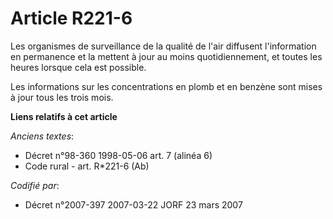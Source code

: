 # Article R221-6

Les organismes de surveillance de la qualité de l'air diffusent l'information en permanence et la mettent à jour au moins
quotidiennement, et toutes les heures lorsque cela est possible.

Les informations sur les concentrations en plomb et en benzène sont mises à jour tous les trois mois.

**Liens relatifs à cet article**

_Anciens textes_:

  - Décret n°98-360 1998-05-06 art. 7 (alinéa 6)
  - Code rural - art. R*221-6 (Ab)

_Codifié par_:

  - Décret n°2007-397 2007-03-22 JORF 23 mars 2007
